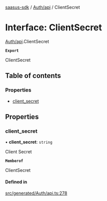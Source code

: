 [saasus-sdk](../README.md) / [Auth/api](../modules/Auth_api.md) / ClientSecret

# Interface: ClientSecret

[Auth/api](../modules/Auth_api.md).ClientSecret

**`Export`**

ClientSecret

## Table of contents

### Properties

- [client\_secret](Auth_api.ClientSecret.md#client_secret)

## Properties

### client\_secret

• **client\_secret**: `string`

Client Secret

**`Memberof`**

ClientSecret

#### Defined in

[src/generated/Auth/api.ts:278](https://github.com/saasus-platform/saasus-sdk-javascript/blob/2c78b0a/src/generated/Auth/api.ts#L278)
